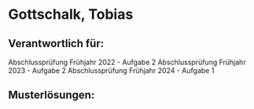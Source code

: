 # Gottschalk, Tobias

## Verantwortlich für:

Abschlussprüfung Frühjahr 2022 - Aufgabe 2
Abschlussprüfung Frühjahr 2023 - Aufgabe 2
Abschlussprüfung Frühjahr 2024 - Aufgabe 1

## Musterlösungen: